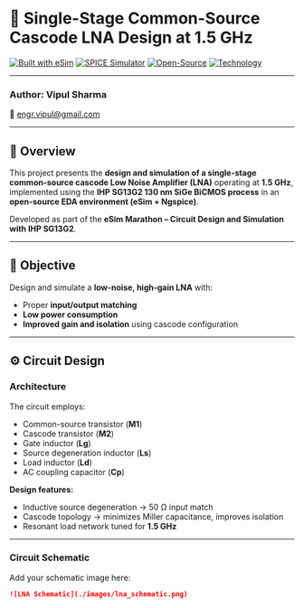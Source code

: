 # 📡 Single-Stage Common-Source Cascode LNA Design at 1.5 GHz

[![Built with eSim](https://img.shields.io/badge/Built%20With-eSim-blue)](#)
[![SPICE Simulator](https://img.shields.io/badge/Simulated%20In-Ngspice-orange)](#)
[![Open-Source](https://img.shields.io/badge/EDA-Open%20Source-success)](#)
[![Technology](https://img.shields.io/badge/PDK-IHP%20SG13G2-lightgrey)](#)

---

### **Author:** Vipul Sharma  
📧 [engr.vipul@gmail.com](mailto:engr.vipul@gmail.com)

---

## 🧩 Overview

This project presents the **design and simulation of a single-stage common-source cascode Low Noise Amplifier (LNA)** operating at **1.5 GHz**, implemented using the **IHP SG13G2 130 nm SiGe BiCMOS process** in an **open-source EDA environment (eSim + Ngspice)**.

Developed as part of the **eSim Marathon – Circuit Design and Simulation with IHP SG13G2**.

---

## 🎯 Objective

Design and simulate a **low-noise, high-gain LNA** with:

- Proper **input/output matching**  
- **Low power consumption**  
- **Improved gain and isolation** using cascode configuration  

---

## ⚙️ Circuit Design

### **Architecture**

The circuit employs:
- Common-source transistor (**M1**)  
- Cascode transistor (**M2**)  
- Gate inductor (**Lg**)  
- Source degeneration inductor (**Ls**)  
- Load inductor (**Ld**)  
- AC coupling capacitor (**Cp**)  

**Design features:**
- Inductive source degeneration → 50 Ω input match  
- Cascode topology → minimizes Miller capacitance, improves isolation  
- Resonant load network tuned for **1.5 GHz**

---

### **Circuit Schematic**

Add your schematic image here:

```markdown
![LNA Schematic](./images/lna_schematic.png)
